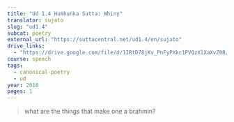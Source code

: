 ```yaml
---
title: "Ud 1.4 Huṁhuṅka Sutta: Whiny"
translator: sujato
slug: "ud1.4"
subcat: poetry
external_url: "https://suttacentral.net/ud1.4/en/sujato"
drive_links:
  - "https://drive.google.com/file/d/1IRtD78jKv_PnFyPXkc1PVQzXlXaXvZ0R/view?usp=drivesdk"
course: speech
tags:
  - canonical-poetry
  - ud
year: 2018
pages: 1
---
```


> what are the things that make one a brahmin?
